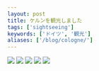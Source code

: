 ```yaml
---
layout: post
title: ケルンを観光しました
tags: ['sightseeing']
keywords: ['ドイツ', '観光']
aliases: ['/blog/cologne/']
---
```


<img src="/img/blog_2013-10-05%2022.38.22.jpg" class="image-on-frame-small image-fade">

<img src="/img/blog_2013-10-05%2020.15.08.jpg" class="image-on-frame image-fade">

<img src="/img/blog_2013-10-05%2020.09.25.jpg" class="image-on-frame image-fade">

<img src="/img/blog_2013-10-05%2021.33.19-1.jpg" class="image-on-frame image-fade">

<img src="/img/blog_2013-10-05%2022.39.48.jpg" class="image-on-frame-medium image-fade">
